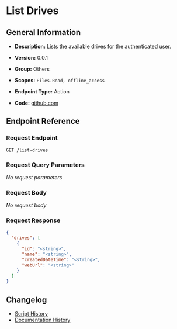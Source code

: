 <!-- BEGIN GENERATED CONTENT -->
# List Drives

## General Information

- **Description:** Lists the available drives for the authenticated user.

- **Version:** 0.0.1
- **Group:** Others
- **Scopes:** `Files.Read, offline_access`
- **Endpoint Type:** Action
- **Code:** [github.com](https://github.com/NangoHQ/integration-templates/tree/main/integrations/one-drive/actions/list-drives.ts)


## Endpoint Reference

### Request Endpoint

`GET /list-drives`

### Request Query Parameters

_No request parameters_

### Request Body

_No request body_

### Request Response

```json
{
  "drives": [
    {
      "id": "<string>",
      "name": "<string>",
      "createdDateTime": "<string>",
      "webUrl": "<string>"
    }
  ]
}
```

## Changelog

- [Script History](https://github.com/NangoHQ/integration-templates/commits/main/integrations/one-drive/actions/list-drives.ts)
- [Documentation History](https://github.com/NangoHQ/integration-templates/commits/main/integrations/one-drive/actions/list-drives.md)

<!-- END  GENERATED CONTENT -->

